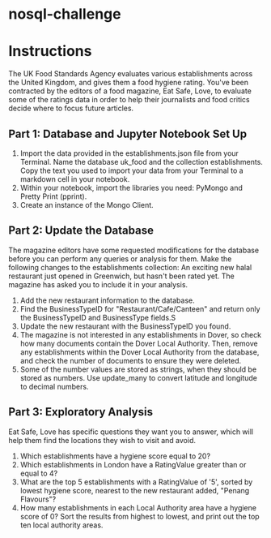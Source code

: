 # nosql-challenge

# Instructions
The UK Food Standards Agency evaluates various establishments across the United Kingdom, and gives them a food hygiene rating. You've been contracted by the editors of a food magazine, Eat Safe, Love, to evaluate some of the ratings data in order to help their journalists and food critics decide where to focus future articles.

## Part 1: Database and Jupyter Notebook Set Up
1. Import the data provided in the establishments.json file from your Terminal. Name the database uk_food and the collection establishments. Copy the text you used to import your data from your Terminal to a markdown cell in your notebook.
2. Within your notebook, import the libraries you need: PyMongo and Pretty Print (pprint).
3. Create an instance of the Mongo Client.

## Part 2: Update the Database
The magazine editors have some requested modifications for the database before you can perform any queries or analysis for them. Make the following changes to the establishments collection: An exciting new halal restaurant just opened in Greenwich, but hasn't been rated yet. The magazine has asked you to include it in your analysis. 
1. Add the new restaurant information to the database.
2. Find the BusinessTypeID for "Restaurant/Cafe/Canteen" and return only the BusinessTypeID and BusinessType fields.S
3. Update the new restaurant with the BusinessTypeID you found.
4. The magazine is not interested in any establishments in Dover, so check how many documents contain the Dover Local Authority. Then, remove any establishments within the Dover Local Authority from the database, and check the number of documents to ensure they were deleted.
5. Some of the number values are stored as strings, when they should be stored as numbers. Use update_many to convert latitude and longitude to decimal numbers.

## Part 3: Exploratory Analysis
Eat Safe, Love has specific questions they want you to answer, which will help them find the locations they wish to visit and avoid.
1. Which establishments have a hygiene score equal to 20?
2. Which establishments in London have a RatingValue greater than or equal to 4?
3. What are the top 5 establishments with a RatingValue of '5', sorted by lowest hygiene score, nearest to the new restaurant added, "Penang Flavours"?
4. How many establishments in each Local Authority area have a hygiene score of 0? Sort the results from highest to lowest, and print out the top ten local authority areas.